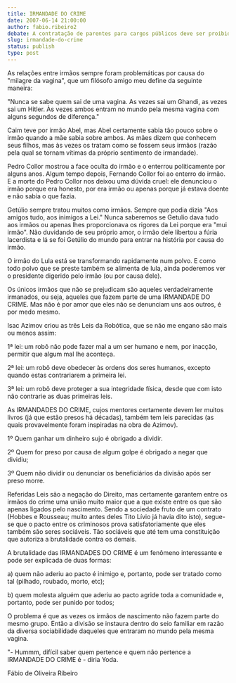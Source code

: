 ```yaml
---
title: IRMANDADE DO CRIME
date: 2007-06-14 21:00:00
author: fabio.ribeiro2
debate: A contratação de parentes para cargos públicos deve ser proibida?
slug: irmandade-do-crime
status: publish 
type: post
---
```


  

  

As relações entre irmãos sempre foram problemáticas por causa do "milagre da vagina", que um filósofo amigo meu define da seguinte maneira:  

  

"Nunca se sabe quem sai de uma vagina. As vezes sai um Ghandi, as vezes sai um Hitler. Às vezes ambos entram no mundo pela mesma vagina com alguns segundos de diferença."  

  

Caim teve por irmão Abel, mas Abel certamente sabia tão pouco sobre o irmão quando a mãe sabia sobre ambos. As mães dizem que conhecem seus filhos, mas às vezes os tratam como se fossem seus irmãos (razão pela qual se tornam vítimas da próprio sentimento de irmandade).  

  

Pedro Collor mostrou a face oculta do irmão e o enterrou politicamente por alguns anos. Algum tempo depois, Fernando Collor foi ao enterro do irmão. E a morte do Pedro Collor nos deixou uma dúvida cruel: ele denunciou o irmão porque era honesto, por era irmão ou apenas porque já estava doente e não sabia o que fazia.  

  

Getúlio sempre tratou muitos como irmãos. Sempre que podia dizia "Aos amigos tudo, aos inimigos a Lei." Nunca saberemos se Getulio dava tudo aos irmãos ou apenas lhes proporcionava os rigores da Lei porque era "mui irmão". Não duvidando de seu próprio amor, o irmão dele libertou a fúria lacerdista e lá se foi Getúlio do mundo para entrar na história por causa do irmão.  

  

O irmão do Lula está se transformando rapidamente num polvo. E como todo polvo que se preste também se alimenta de lula, ainda poderemos ver o presidente digerido pelo irmão (ou por causa dele).  

  

Os únicos irmãos que não se prejudicam são aqueles verdadeiramente irmanados, ou seja, aqueles que fazem parte de uma IRMANDADE DO CRIME. Mas não é por amor que eles não se denunciam uns aos outros, é por medo mesmo.   

  

Isac Azimov criou as três Leis da Robótica, que se não me engano são mais ou menos assim:  

  

1ª lei: um robô não pode fazer mal a um ser humano e nem, por inacção, permitir que algum mal lhe aconteça.   

2ª lei: um robô deve obedecer às ordens dos seres humanos, excepto quando estas contrariarem a primeira lei.   

3ª lei: um robô deve proteger a sua integridade física, desde que com isto não contrarie as duas primeiras leis.   

  

As IRMANDADES DO CRIME, cujos mentores certamente devem ler muitos livros (já que estão presos há décadas), também tem leis parecidas (as quais provavelmente foram inspiradas na obra de Azimov).  

  

1º Quem ganhar um dinheiro sujo é obrigado a dividir.  

2º Quem for preso por causa de algum golpe é obrigado a negar que dividiu;  

3º Quem não dividir ou denunciar os beneficiários da divisão após ser preso morre.  

  

Referidas Leis são a negação do Direito, mas certamente garantem entre os irmãos do crime uma união muito maior que a que existe entre os que são apenas ligados pelo nascimento. Sendo a sociedade fruto de um contrato (Hobbes e Rousseau; muito antes deles Tito Lívio já havia dito isto), segue-se que o pacto entre os criminosos prova satisfatoriamente que eles também são seres sociáveis. Tão sociáveis que até tem uma constituição que autoriza a brutalidade contra os demais.  

  

A brutalidade das IRMANDADES DO CRIME é um fenômeno interessante e pode ser explicada de duas formas:  

a) quem não aderiu ao pacto é inimigo e, portanto, pode ser tratado como tal (pilhado, roubado, morto, etc);  

b) quem molesta alguém que aderiu ao pacto agride toda a comunidade e, portanto, pode ser punido por todos;  

  

O problema é que as vezes os irmãos de nascimento não fazem parte do mesmo grupo. Então a divisão se instaura dentro do seio familiar em razão da diversa sociabilidade daqueles que entraram no mundo pela mesma vagina.   

  

"- Hummm, difícil saber quem pertence e quem não pertence a IRMANDADE DO CRIME é - diria Yoda.  

  

  

Fábio de Oliveira Ribeiro
